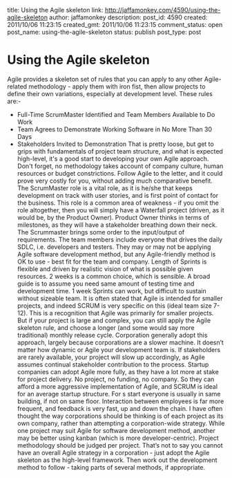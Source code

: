 title: Using the Agile skeleton
link: http://jaffamonkey.com/4590/using-the-agile-skeleton
author: jaffamonkey
description: 
post_id: 4590
created: 2011/10/06 11:23:15
created_gmt: 2011/10/06 11:23:15
comment_status: open
post_name: using-the-agile-skeleton
status: publish
post_type: post

# Using the Agile skeleton

Agile provides a skeleton set of rules that you can apply to any other Agile-related methodology - apply them with iron fist, then allow projects to define their own variations, especially at development level. These rules are:- 

  * Full-Time ScrumMaster Identified and Team Members Available to Do Work
  * Team Agrees to Demonstrate Working Software in No More Than 30 Days
  * Stakeholders Invited to Demonstration
That is pretty loose, but get to grips with fundamentals of project team structure, and what is expected high-level, it's a good start to developing your own Agile approach. Don't forget, no methodology takes account of company culture, human resources or budget constrictions. Follow Agile to the letter, and it could prove very costly for you, without adding much comparative benefit. The ScrumMaster role is a vital role, as it is he/she that keeps development on track with user stories, and is first point of contact for the business. This role is a common area of weakness - if you omit the role altogether, then you will simply have a Waterfall project (driven, as it would be, by the Product Owner). Product Owner thinks in terms of milestones, as they will have a stakeholder breathing down their neck. The Scrummaster brings some order to the input/output of requirements. The team members include everyone that drives the daily SDLC, i.e. developers and testers. They may or may not be applying Agile software development method, but any Agile-friendly method is OK to use - best fit for the team and company. Length of Sprints is flexible and driven by realistic vision of what is possible given resources. 2 weeks is a common choice, which is sensible. A broad guide is to assume you need same amount of testing time and development time. 1 week Sprints can work, but difficult to sustain without sizeable team. It is often stated that Agile is intended for smaller projects, and indeed SCRUM is very specific on this (ideal team size 7-12). This is a recognition that Agile was primarily for smaller projects. But if your project is large and complex, you can still apply the Agile skeleton rule, and choose a longer (and some would say more traditional) monthly release cycle. Corporation generally adopt this approach, largely because corporations are a slower machine. It doesn’t matter how dynamic or Agile your development team is. If stakeholders are rarely available, your project will slow up accordingly, as Agile assumes continual stakeholder contribution to the process. Startup companies can adopt Agile more fully, as they have a lot more at stake for project delivery. No project, no funding, no company. So they can afford a more aggressive implementation of Agile, and SCRUM is ideal for an average startup structure. For s start everyone is usually in same building, if not on same floor. Interaction between employees is far more frequent, and feedback is very fast, up and down the chain. I have often thought the way corporations should be thinking is of each project as its own company, rather than attempting a corporation-wide strategy. While one project may suit Agile for software development method, another may be better using kanban (which is more developer-centric). Project methodology should be judged per project. That’s not to say you cannot have an overall Agile strategy in a corporation - just adopt the Agile skeleton as the high-level framework. Then work out the development method to follow - taking parts of several methods, if appropriate.